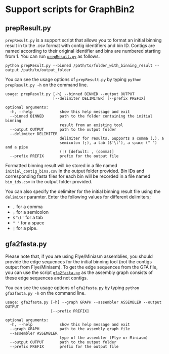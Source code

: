 # Support scripts for GraphBin2

## prepResult.py

`prepResult.py` is a support script that allows you to format an initial binning result in to the .csv format with contig identifiers and bin ID. Contigs are named according to their original identifier and bins are numbered starting from 1. You can run [`prepResult.py`](https://github.com/Vini2/GraphBin2/blob/master/support/prepResult.py) as follows.

```
python prepResult.py --binned /path/to/folder_with_binning_result --output /path/to/output_folder
```
You can see the usage options of `prepResult.py` by typing `python prepResult.py -h` on the command line.

```
usage: prepResult.py [-h] --binned BINNED --output OUTPUT
                     [--delimiter DELIMITER] [--prefix PREFIX]

optional arguments:
  -h, --help            show this help message and exit
  --binned BINNED       path to the folder containing the initial binning
                        result from an existing tool
  --output OUTPUT       path to the output folder
  --delimiter DELIMITER
                        delimiter for results. Supports a comma (,), a
                        semicolon (;), a tab ($'\t'), a space (" ") and a pipe
                        (|) [default: , (comma)]
  --prefix PREFIX       prefix for the output file
```

Formatted binning result will be stored in a file named `initial_contig_bins.csv` in the output folder provided. Bin IDs and corresponding fasta files for each bin will be recorded in a file named `bin_ids.csv` in the output folder provided.

You can also specify the delimiter for the initial binning result file using the `delimiter` paramter. Enter the following values for different delimiters; 
* `,` for a comma
* `;` for a semicolon
* `$'\t'` for a tab
* `" "` for a space 
* `|` for a pipe.

## gfa2fasta.py

Please note that, if you are using Flye/Miniasm assemblies, you should provide the edge sequences for the initial binning tool (not the contigs output from Flye/Miniasm). To get the edge sequences from the GFA file, you can use the script [`gfa2fasta.py`](https://github.com/Vini2/GraphBin2/blob/master/support/gfa2fasta.py) as the assembly graph consists of these edge sequences and not contigs.

You can see the usage options of `gfa2fasta.py` by typing `python gfa2fasta.py -h` on the command line.

```
usage: gfa2fasta.py [-h] --graph GRAPH --assembler ASSEMBLER --output OUTPUT
                    [--prefix PREFIX]

optional arguments:
  -h, --help            show this help message and exit
  --graph GRAPH         path to the assembly graph file
  --assembler ASSEMBLER
                        type of the assembler (Flye or Miniasm)
  --output OUTPUT       path to the output folder
  --prefix PREFIX       prefix for the output file
```
